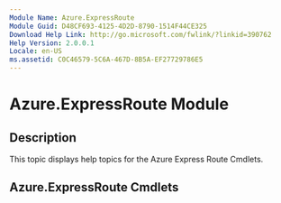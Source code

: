 ```yaml
---
Module Name: Azure.ExpressRoute
Module Guid: D48CF693-4125-4D2D-8790-1514F44CE325
Download Help Link: http://go.microsoft.com/fwlink/?linkid=390762
Help Version: 2.0.0.1
Locale: en-US
ms.assetid: C0C46579-5C6A-467D-8B5A-EF27729786E5
---
```


# Azure.ExpressRoute Module
## Description
This topic displays help topics for the Azure Express Route Cmdlets. 

## Azure.ExpressRoute Cmdlets


